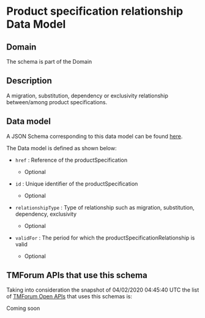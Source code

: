 # Product specification relationship Data Model

## Domain

The  schema is part of the  Domain

## Description

A migration, substitution, dependency or exclusivity relationship between/among product specifications.

## Data model

A JSON Schema corresponding to this data model can be found
[here](https://github.com/tmforum-rand/schemas/blob/candidates/Product/ProductSpecificationRelationship.schema.json).

The Data model is defined as shown below:
- `href` : Reference of the productSpecification

  - Optional

- `id` : Unique identifier of the productSpecification

  - Optional

- `relationshipType` : Type of relationship such as migration, substitution, dependency, exclusivity

  - Optional

- `validFor` : The period for which the productSpecificationRelationship is valid

  - Optional





## TMForum APIs that use this schema

Taking into consideration the snapshot of 04/02/2020 04:45:40 UTC the list of [TMForum Open APIs](https://www.tmforum.org/open-apis/) that uses this schemas is:

Coming soon